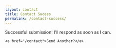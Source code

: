 ```yaml
---
layout: contact
title: Contact Sucess
permalink: /contact-success/
---
```


<div class="contact-success">
    <span class="contact-success__message">
        Successful submission! I'll respond as soon as I can.
    </span>

    <a href="/contact">Send Another?</a>
</div>
